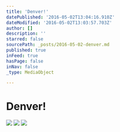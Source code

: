 ```yaml
---
title: 'Denver!'
datePublished: '2016-05-02T13:04:16.910Z'
dateModified: '2016-05-02T13:03:57.703Z'
author: []
description: ''
starred: false
sourcePath: _posts/2016-05-02-denver.md
published: true
inFeed: true
hasPage: false
inNav: false
_type: MediaObject

---
```

# Denver!
![](https://the-grid-user-content.s3-us-west-2.amazonaws.com/bd11dbf4-9712-4a99-b1be-fefca34f4f7e.jpg)
![](https://the-grid-user-content.s3-us-west-2.amazonaws.com/d6060c48-9b87-4ebc-83c9-3595244bc946.jpg)
![](https://the-grid-user-content.s3-us-west-2.amazonaws.com/28db08d0-31c2-44b1-b0b0-4e98c2a6295d.jpg)